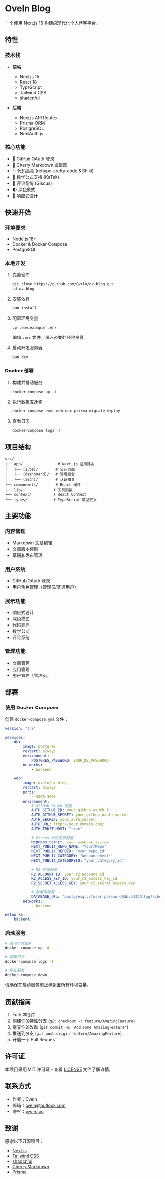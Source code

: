 # Oveln Blog

一个使用 Next.js 15 构建的现代化个人博客平台。

## 特性

### 技术栈

-   **前端**

    -   Next.js 15
    -   React 18
    -   TypeScript
    -   Tailwind CSS
    -   shadcn/ui

-   **后端**
    -   Next.js API Routes
    -   Prisma ORM
    -   PostgreSQL
    -   NextAuth.js

### 核心功能

-   🔐 GitHub OAuth 登录
-   📝 Cherry Markdown 编辑器
-   ✨ 代码高亮 (rehype-pretty-code & Shiki)
-   🔢 数学公式支持 (KaTeX)
-   💬 评论系统 (Giscus)
-   🌓 深色模式
-   📱 响应式设计

## 快速开始

### 环境要求

-   Node.js 18+
-   Docker & Docker Compose
-   PostgreSQL

### 本地开发

1. 克隆仓库

    ```bash
    git clone https://github.com/Oveln/ov-blog.git
    cd ov-blog
    ```

2. 安装依赖

    ```bash
    bun install
    ```

3. 配置环境变量

    ```bash
    cp .env.example .env
    ```

    编辑 `.env` 文件，填入必要的环境变量。

4. 启动开发服务器
    ```bash
    bun dev
    ```

### Docker 部署

1. 构建并启动服务

    ```bash
    docker-compose up -d
    ```

2. 执行数据库迁移

    ```bash
    docker-compose exec web npx prisma migrate deploy
    ```

3. 查看日志
    ```bash
    docker-compose logs -f
    ```

## 项目结构

```
src/
├── app/                # Next.js 应用路由
│   ├── (site)/        # 公开页面
│   ├── (dashboard)/   # 管理后台
│   └── (auth)/        # 认证相关
├── components/        # React 组件
├── lib/              # 工具函数
├── context/          # React Context
└── types/            # TypeScript 类型定义
```

## 主要功能

### 内容管理

-   Markdown 文章编辑
-   文章版本控制
-   草稿和发布管理

### 用户系统

-   GitHub OAuth 登录
-   用户角色管理（管理员/普通用户）

### 展示功能

-   响应式设计
-   深色模式
-   代码高亮
-   数学公式
-   评论系统

### 管理功能

-   文章管理
-   应用管理
-   用户管理（管理员）

## 部署

### 使用 Docker Compose

创建 `docker-compose.yml` 文件：

```yaml
version: "3.9"

services:
    db:
        image: postgres
        restart: always
        environment:
            POSTGRES_PASSWORD: YOUR_DB_PASSWORD
        networks:
            - backend

    web:
        image: oveln/ov-blog
        restart: always
        ports:
            - 3000:3000
        environment:
            # GitHub OAuth 配置
            AUTH_GITHUB_ID: your_github_oauth_id
            AUTH_GITHUB_SECRET: your_github_oauth_secret
            AUTH_SECRET: your_auth_secret
            AUTH_URL: http://your.domain.com/
            AUTH_TRUST_HOST: "true"

            # Giscus 评论系统配置
            WEBHOOK_SECRET: your_webhook_secret
            NEXT_PUBLIC_REPO_NAME: "Your/Repo"
            NEXT_PUBLIC_REPOID: "your_repo_id"
            NEXT_PUBLIC_CATEGORY: "Announcements"
            NEXT_PUBLIC_CATEGORYID: "your_category_id"

            # R2 存储配置
            R2_ACCOUNT_ID: your_r2_account_id
            R2_ACCESS_KEY_ID: your_r2_access_key_id
            R2_SECRET_ACCESS_KEY: your_r2_secret_access_key

            # 数据库配置
            DATABASE_URL: "postgresql://user:password@db:5432/blog?schema=public"
        networks:
            - backend

networks:
    backend:
```

### 启动服务

```bash
# 启动所有服务
docker-compose up -d

# 查看日志
docker-compose logs -f

# 停止服务
docker-compose down
```

请确保在启动服务前正确配置所有环境变量。

## 贡献指南

1. Fork 本仓库
2. 创建你的特性分支 (`git checkout -b feature/AmazingFeature`)
3. 提交你的改动 (`git commit -m 'Add some AmazingFeature'`)
4. 推送到分支 (`git push origin feature/AmazingFeature`)
5. 开启一个 Pull Request

## 许可证

本项目采用 MIT 许可证 - 查看 [LICENSE](LICENSE) 文件了解详情。

## 联系方式

-   作者：Oveln
-   邮箱：oveln@outlook.com
-   博客：[oveln.icu](https://oveln.icu)

## 致谢

感谢以下开源项目：

-   [Next.js](https://nextjs.org/)
-   [Tailwind CSS](https://tailwindcss.com/)
-   [shadcn/ui](https://ui.shadcn.com/)
-   [Cherry Markdown](https://github.com/Tencent/cherry-markdown)
-   [Prisma](https://www.prisma.io/)
